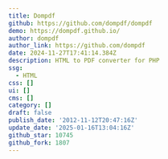 ```yaml
---
title: Dompdf
github: https://github.com/dompdf/dompdf
demo: https://dompdf.github.io/
author: dompdf
author_link: https://github.com/dompdf
date: 2024-11-27T17:41:14.384Z
description: HTML to PDF converter for PHP
ssg:
  - HTML
css: []
ui: []
cms: []
category: []
draft: false
publish_date: '2012-11-12T20:47:16Z'
update_date: '2025-01-16T13:04:16Z'
github_star: 10745
github_fork: 1807
---
```

